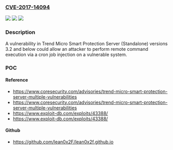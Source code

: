### [CVE-2017-14094](https://cve.mitre.org/cgi-bin/cvename.cgi?name=CVE-2017-14094)
![](https://img.shields.io/static/v1?label=Product&message=Trend%20Micro%20Smart%20Protection%20Server%20(Standalone)&color=blue)
![](https://img.shields.io/static/v1?label=Version&message=n%2Fa&color=blue)
![](https://img.shields.io/static/v1?label=Vulnerability&message=OTHER%20-%20Improper%20Neutralization%20of%20Special%20Elements%20used%20in%20an%20OS%20Command%20(CWE-78)&color=brighgreen)

### Description

A vulnerability in Trend Micro Smart Protection Server (Standalone) versions 3.2 and below could allow an attacker to perform remote command execution via a cron job injection on a vulnerable system.

### POC

#### Reference
- https://www.coresecurity.com/advisories/trend-micro-smart-protection-server-multiple-vulnerabilities
- https://www.coresecurity.com/advisories/trend-micro-smart-protection-server-multiple-vulnerabilities
- https://www.exploit-db.com/exploits/43388/
- https://www.exploit-db.com/exploits/43388/

#### Github
- https://github.com/lean0x2F/lean0x2f.github.io

